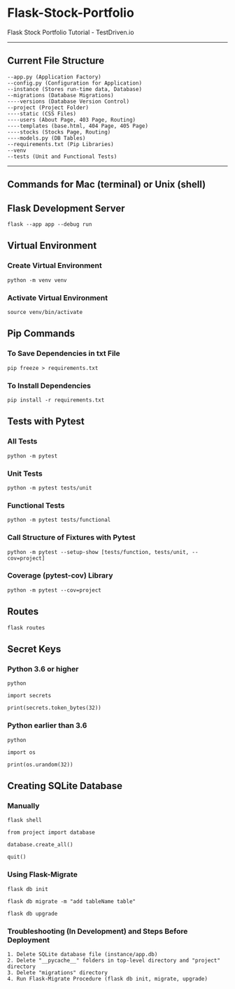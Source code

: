 # Flask-Stock-Portfolio
Flask Stock Portfolio Tutorial - TestDriven.io

-------------------------------------------
Current File Structure
-------------------------------------------

```
--app.py (Application Factory)
--config.py (Configuration for Application)
--instance (Stores run-time data, Database)
--migrations (Database Migrations)
----versions (Database Version Control)
--project (Project Folder)
----static (CSS Files)
----users (About Page, 403 Page, Routing)
----templates (base.html, 404 Page, 405 Page)
----stocks (Stocks Page, Routing)
----models.py (DB Tables)
--requirements.txt (Pip Libraries)
--venv
--tests (Unit and Functional Tests)
```

-------------------------------------------
Commands for Mac (terminal) or Unix (shell)
-------------------------------------------

## Flask Development Server

```
flask --app app --debug run
```

## Virtual Environment
    
### Create Virtual Environment

```
python -m venv venv
```

### Activate Virtual Environment

```
source venv/bin/activate
```

## Pip Commands

### To Save Dependencies in txt File

```
pip freeze > requirements.txt
```

### To Install Dependencies

```
pip install -r requirements.txt
```

## Tests with Pytest

### All Tests

```
python -m pytest
```

### Unit Tests

```
python -m pytest tests/unit
```

### Functional Tests

```
python -m pytest tests/functional
```

### Call Structure of Fixtures with Pytest

```
python -m pytest --setup-show [tests/function, tests/unit, --cov=project]
```

### Coverage (pytest-cov) Library

```
python -m pytest --cov=project
```

## Routes

```
flask routes
```

## Secret Keys

### Python 3.6 or higher

```
python
```

```
import secrets
```

```
print(secrets.token_bytes(32))
```

### Python earlier than 3.6

```
python
```

```
import os
```

```
print(os.urandom(32))
```

## Creating SQLite Database

### Manually

```
flask shell
```

```
from project import database
```

```
database.create_all()
```

```
quit()
```

### Using Flask-Migrate

```
flask db init
```

```
flask db migrate -m "add tableName table"
```

```
flask db upgrade
```

### Troubleshooting (In Development) and Steps Before Deployment

```
1. Delete SQLite database file (instance/app.db)
2. Delete "__pycache__" folders in top-level directory and "project" directory
3. Delete "migrations" directory
4. Run Flask-Migrate Procedure (flask db init, migrate, upgrade)
```
